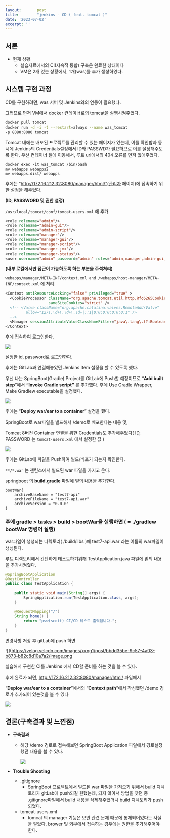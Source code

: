 ```yaml
---
layout:       post
title:        "jenkins - CD ( feat. tomcat )"
date: '2023-07-02'
excerpt: ''
---
```


## 서론
- 현재 상황
    - 실습자료에서의 CI(지속적 통합) 구축은 완료한 상태이다
    - VM은 2개 있는 상황에서, 1개(was)를 추가 생성하였다.

## 시스템 구현 과정

CD를 구현하려면, was 서버 및 Jenkins와의 연동이 필요했다.

그러므로 먼저 VM에서 docker 컨테이너로의 tomcat을 실행시켜주었다.

```bash
docker pull tomcat
docker run -d -i -t --restart=always --name was_tomcat 
-p 8080:8080 tomcat
```

Tomcat 내에는 배포된 프로젝트를 관리할 수 있는 페이지가 있는데, 이를 확인함과 동시에 Jenkins의 Credentials설정에서 ID와 PASSWD가 필요하므로 이를 설정해주도록 한다.
우선 컨테이너 셸에 이동해서, 루트 url에서의 404 오류를 먼저 없애주었다.

```shell
docker exec -it was_tomcat /bin/bash
mv webapps webapps2
mv webapps.dist/ webapps
```

후에는 “http://172.16.212.32:8080/manager/html/”(관리자 페이지)에 접속하기 위한 설정을 해주었다. 

**(ID, PASSWORD 및 권한 설정)**

`/usr/local/tomcat/conf/tomcat-users.xml` 에 추가

```jsp
<role rolename="admin"/>
<role rolename="admin-gui"/>
<role rolename="admin-script"/>
<role rolename="manager"/>
<role rolename="manager-gui"/>
<role rolename="manager-script"/>
<role rolename="manager-jmx"/>
<role rolename="manager-status"/>
<user username="admin" password="admin" roles="admin,manager,admin-gui,admin-script,manager-gui,manager-script,manager-jmx,manager-status" />
```

**(내부 로컬에서만 접근이 가능하도록 하는 부분을 주석처리)**

`webapps/manager/META-INF/context.xml and /webapps/host-manager/META-INF/context.xml` 에 처리

```jsp
<Context antiResourceLocking="false" privileged="true" >
  <CookieProcessor className="org.apache.tomcat.util.http.Rfc6265CookieProcessor"
                   sameSiteCookies="strict" />
  <!-- <Valve className="org.apache.catalina.valves.RemoteAddrValve"
         allow="127\.\d+\.\d+\.\d+|::1|0:0:0:0:0:0:0:1" />
  -->
  <Manager sessionAttributeValueClassNameFilter="java\.lang\.(?:Boolean|Integer|Long|Number|String)|org\.apache\.catalina\.filters\.CsrfPreventionFilter\$LruCache(?:\$1)?|java\.util\.(?:Linked)?HashMap"/>
</Context>
```

후에 접속하여 로그인한다.

![](https://velog.velcdn.com/images/xxng1/post/4e022a98-8785-4080-8b25-313941362608/image.png)

설정한 id, password로 로그인한다.

후에는 GitLab과 연결해놓았던 Jenkins Item 설정을 할 수 있도록 했다.

우선 나는 SpringBoot(Gradle) Project를 GitLab에 Push할 예정이므로 “**Add built step**”에서 **“Invoke Gradle script”** 를 추가했다. 후에 Use Gradle Wrapper, Make Gradlew executable을 설정했다.

 

![](https://velog.velcdn.com/images/xxng1/post/878b1e79-7728-45ed-9c04-e7a64d3bc7eb/image.png)


후에는 “**Deploy war/ear to a container**” 설정을 했다.

SpringBoot로 war파일을 빌드해서 /demo로 베포한다는 내용 및,

Tomcat 8버전 Container 연결을 위한 Credentials도 추가해주었다( ID, PASSWORD 는 `tomcat-users.xml` 에서 설정한 값 )

![](https://velog.velcdn.com/images/xxng1/post/ce7cf08d-73f8-4749-b9f9-fcc0db009c0e/image.png)

후에는 GitLab에 파일을 Push하여 빌드/베포가 되는지 확인한다.

`**/*.war` 는 젠킨스에서 빌드된 war 파일을 가지고 온다.

springboot 의 **build.gradle** 파일에 밑의 내용을 추가한다.

```
bootWar{
    archiveBaseName = "test7-api"
    archiveFileName = "test7-api.war"
    archiveVersion = "0.0.0"
}
```

### 후에 **gradle > tasks > build > bootWar**을 실행하면 ( = **./gradlew bootWar** 명령어 실행)

war파일이 생성되는 디렉토리( /build/libs )에 test7-api.war 라는 이름의 war파일이 생성된다.

루트 디렉토리에서 간단하게 테스트하기위해 TestApplication.java 파일에 밑의 내용을 추가시켜줬다.

```java
@SpringBootApplication
@RestController
public class TestApplication {

    public static void main(String[] args) {
        SpringApplication.run(TestApplication.class, args);
    }

    @RequestMapping("/")
    String home() {
        return "psw(scott) CI/CD 테스트 출력입니다.";
    }
}
```

변경사항 저장 후 gitLab에 push 하면

![](https://velog.velcdn.com/images/xxng1/post/bbdd35be-9c57-4a03-b873-b82c8d10a7a2/image.png

실습해서 구현한 CI를 Jenkins 에서 CD할 준비를 하는 것을 볼 수 있다.

후에 완료가 되면, http://172.16.212.32:8080/manager/html/ 파일에서

“**Deploy war/ear to a container**”에서의 “**Context path**”에서 작성했던 /demo 경로가 추가되어 있는것을 볼 수 있다

![](https://velog.velcdn.com/images/xxng1/post/b7f206f7-de31-46cc-b675-8098110d9a65/image.png)

## 결론(구축결과 및 느낀점)

- **구축결과**
    - 해당 /demo 경로로 접속해보면 SpringBoot Application 파일에서 경로설정했던 내용을 볼 수 있다.
        
        ![](https://velog.velcdn.com/images/xxng1/post/5fc40d7c-000d-42f3-ab77-812e998beb49/image.png)
        
- **Trouble Shooting**
    - .gitignore
        - SpringBoot 프로젝트에서 빌드된 war 파일을 가져오기 위해서 build 디렉토리가 gitLab에 push되길 원했는데, 되지 않아서 방법을 찾던 중 .gitignore파일에서 build 내용을 삭제해주었더니 build 디렉토리가 push 되었다.
    - tomcat-users.xml
        - tomcat 의 manager 기능은 보안 관련 문제 때문에 통제되어있다는 사실을 알았다. brower 및 외부에서 접속하는 경우에는 권한을 추가해주어야 한다.